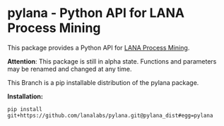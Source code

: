 # pylana - Python API for LANA Process Mining
This package provides a Python API for [LANA Process Mining](https://www.lana-labs.com/en/). 

**Attention**: This package is still in alpha state. Functions and parameters may be renamed and changed at any time.

This Branch is a pip installable distribution of the pylana package.

**Installation:**
```#!/usr/bin/env sh
pip install git+https://github.com/lanalabs/pylana.git@pylana_dist#egg=pylana
``` 
